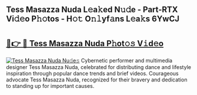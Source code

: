 ## Tess Masazza Nuda L𝚎a𝚔ed N𝚞𝚍e - Part-RTX Vi𝚍𝚎o P𝚑𝚘tos - H𝚘𝚝 O𝚗𝚕yf𝚊ns L𝚎a𝚔s 6YwCJ

# <h2><a href="http://kfc5uzr.oniu.top/?m=Tess+Masazza+Nuda">🔗👉 🔴 Tess Masazza Nuda P𝚑ot𝚘𝚜 V𝚒d𝚎o</a></h2>

[![Tess Masazza Nuda Nu𝚍e𝚜](https://i.imgur.com/0qMVB7G.gif)](http://kfc5uzr.oniu.top/?m=Tess+Masazza+Nuda)
Cybernetic performer and multimedia designer Tess Masazza Nuda, celebrated for distributing dance and lifestyle inspiration through popular dance trends and brief videos. Courageous advocate Tess Masazza Nuda, recognized for their bravery and dedication to standing up for important causes.  

